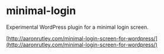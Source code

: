 # minimal-login

Experimental WordPress plugin for a minimal login screen.

[http://aaronrutley.com/minimal-login-screen-for-wordpress/](http://aaronrutley.com/minimal-login-screen-for-wordpress/)